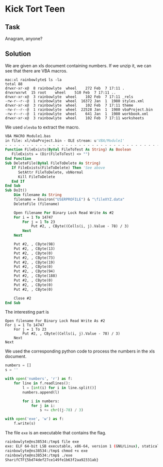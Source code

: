# Kick Tort Teen

## Task

Anagram, anyone?

## Solution

We are given an xls document containing numbers.
If we unzip it, we can see that there are VBA macros.

```
mac:xl rainbowlyte$ ls -la
total 88
drwxr-xr-x@  8 rainbowlyte  wheel    272 Feb  7 17:11 .
drwxrwxrwt  15 root    wheel    510 Feb  7 17:11 ..
drwxr-xr-x@  3 rainbowlyte  wheel    102 Feb  7 17:11 _rels
-rw-r--r--@  1 rainbowlyte  wheel  16372 Jan  1  1980 styles.xml
drwxr-xr-x@  3 rainbowlyte  wheel    102 Feb  7 17:11 theme
-rw-r--r--@  1 rainbowlyte  wheel  22528 Jan  1  1980 vbaProject.bin
-rw-r--r--@  1 rainbowlyte  wheel    641 Jan  1  1980 workbook.xml
drwxr-xr-x@  3 rainbowlyte  wheel    102 Feb  7 17:11 worksheets
```

We used `olevba` to extract the macro.

```vb
VBA MACRO Module1.bas
in file: xl/vbaProject.bin - OLE stream: u'VBA/Module1'
- - - - - - - - - - - - - - - - - - - - - - - - - - - - - - - - - - - - - - -
Function FileExists(ByVal FileToTest As String) As Boolean
   FileExists = (Dir(FileToTest) <> "")
End Function
Sub DeleteFile(ByVal FileToDelete As String)
   If FileExists(FileToDelete) Then 'See above
      SetAttr FileToDelete, vbNormal
      Kill FileToDelete
   End If
End Sub
Sub DoIt()
    Dim filename As String
    filename = Environ("USERPROFILE") & "\fileXYZ.data"
    DeleteFile (filename)

    Open filename For Binary Lock Read Write As #2
    For i = 1 To 14747
        For j = 1 To 23
            Put #2, , CByte((Cells(i, j).Value - 78) / 3)
        Next
    Next

    Put #2, , CByte(98)
    Put #2, , CByte(13)
    Put #2, , CByte(0)
    Put #2, , CByte(73)
    Put #2, , CByte(19)
    Put #2, , CByte(0)
    Put #2, , CByte(94)
    Put #2, , CByte(188)
    Put #2, , CByte(0)
    Put #2, , CByte(0)
    Put #2, , CByte(0)

    Close #2
End Sub
```

The interesting part is

```
Open filename For Binary Lock Read Write As #2
For i = 1 To 14747
    For j = 1 To 23
        Put #2, , CByte((Cells(i, j).Value - 78) / 3)
    Next
Next
```

We used the corresponding python code to process the numbers in the xls document.

```python
numbers = []
s = ''

with open('numbers', 'r') as f:
	for line in f.readlines():
		l = [int(i) for i in line.split()]
		numbers.append(l)

		for i in numbers:
			for j in i:
				s += chr((j-78) / 3)

with open('exe', 'w') as f:
	f.write(s)
```

The file `exe` is an executable that contains the flag.

```bash
rainbowlyte@ns38534:/tmp$ file exe
exe: ELF 64-bit LSB executable, x86-64, version 1 (GNU/Linux), statically linked, stripped
rainbowlyte@ns38534:/tmp$ chmod +x exe
rainbowlyte@ns38534:/tmp$ ./exe
SharifCTF{5bd74def27ce149fe1b63f2aa92331ab}
```

